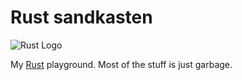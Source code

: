 # Rust sandkasten

![Rust Logo](https://www.rust-lang.org/static/images/rust-logo-blk.svg)

My [Rust](https://www.rust-lang.org/) playground. Most of the stuff is just
garbage.

